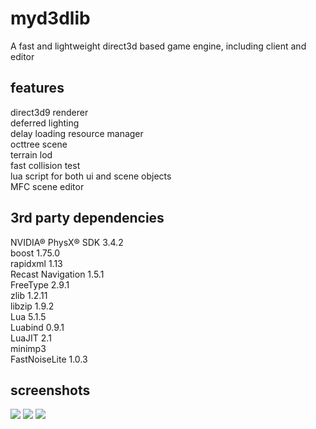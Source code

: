 myd3dlib
====
A fast and lightweight direct3d based game engine, including client and editor

features
----
direct3d9 renderer<br>
deferred lighting<br>
delay loading resource manager<br>
octtree scene<br>
terrain lod<br>
fast collision test<br>
lua script for both ui and scene objects<br>
MFC scene editor<br>

3rd party dependencies
----
NVIDIA® PhysX® SDK 3.4.2<br>
boost 1.75.0<br>
rapidxml 1.13<br>
Recast Navigation 1.5.1<br>
FreeType 2.9.1<br>
zlib 1.2.11<br>
libzip 1.9.2<br>
Lua 5.1.5<br>
Luabind 0.9.1<br>
LuaJIT 2.1<br>
minimp3<br>
FastNoiseLite 1.0.3<br>

screenshots
----
![](https://a.fsdn.com/con/app/proj/myd3dlib/screenshots/test.jpg)
![](https://a.fsdn.com/con/app/proj/myd3dlib/screenshots/test2.jpg)
![](https://a.fsdn.com/con/app/proj/myd3dlib/screenshots/test3.jpg)

